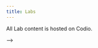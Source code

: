 ```yaml
---
title: Labs
---
```


All Lab content is hosted on Codio.
<!-- 
# Labs

The lab sessions are designed to be learning tools that complement the lectures, as well as collaborative experiences where students work with each other and the Teaching Assistant to complete the exercise. Students who are late to lab might not receive credit for that session. Attendance is based on a good faith effort, i.e., the TAs will decide if you have put in a sincere effort to participate actively, collaborate with others, and attempt to complete the exercise.

The lab assignments (on Coding Rooms) are released at 10am on Tuesdays and due at 10pm on Fridays. Only students wishing to earn lab credit by earning all available points on the assigment need complete the assignment, it isn't otherwise worth any points.



#### [Lab 01 - Getting Started](labs/lab01.html)

#### [Lab 02 - Input and Output](labs/lab02.html)

#### [Lab 03 - Types and Math](labs/lab03.html)

#### [Lab 04 - Functions](labs/lab04.html)

#### [Lab 05 - Strings](labs/lab05.html)

#### [Lab 06 - Styling and Debugging](labs/lab06.html)

#### [Lab 07 - Vectors and Multi-File Compilation](labs/lab07.html)

#### [Lab 08 - Generic Algorithms](labs/lab08.html)

#### [Lab 09 - Structs](labs/lab09.html)

#### [Lab 10 - Git Version Control](labs/lab10.html)

#### [Lab 11 - More on Classes](labs/lab11.html)

#### [Lab 12 - Templates and 2D Vectors](labs/lab12.html)

#### [Lab 13 - Pointer Manipulation](labs/lab13.html)

<!-- 
#### [Lab 14 - Last Lab](labs/lab14.html) -->
 -->
